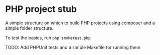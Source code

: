 # PHP project stub
A simple structure on which to build PHP projects using composer and a simple folder structure.

To test the basics, run `php smoketest.php`

TODO: Add PHPUnit tests and a simple Makefile for running them
